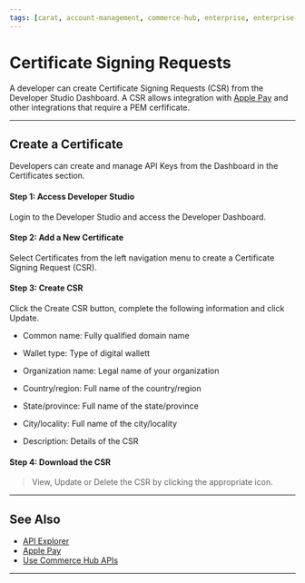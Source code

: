 ```yaml
---
tags: [carat, account-management, commerce-hub, enterprise, enterprise-portal, key-management, certificate, csr, apple-pay]
---
```


# Certificate Signing Requests

A developer can create Certificate Signing Requests (CSR) from the Developer Studio Dashboard. A CSR allows integration with [Apple Pay](?path=docs/Online-Mobile-Digital/Wallets-AltPayments/Apple-Pay/Apple-Pay.md) and other integrations that require a PEM cerfificate.

---

## Create a Certificate

Developers can create and manage API Keys from the Dashboard in the Certificates section.

#### Step 1: Access Developer Studio

Login to the Developer Studio and access the Developer Dashboard. 

#### Step 2: Add a New Certificate

Select Certificates from the left navigation menu to create a Certificate Signing Request (CSR).

#### Step 3: Create CSR

Click the Create CSR button, complete the following information and click Update.

- Common name: Fully qualified domain name

- Wallet type: Type of digital wallett

- Organization name: Legal name of your organization

- Country/region: Full name of the country/region

- State/province: Full name of the state/province

- City/locality: Full name of the city/locality

- Description: Details of the CSR

#### Step 4: Download the CSR

<!-- theme: info -->
> View, Update or Delete the CSR by clicking the appropriate icon. 



---

## See Also

- [API Explorer](../api/?type=post&path=/payments/v1/charges)
- [Apple Pay](?path=docs/Online-Mobile-Digital/Wallets-AltPayments/Apple-Pay/Apple-Pay.md)
- [Use Commerce Hub APIs](?path=docs/Resources/API-Documents/Use-Our-APIs.md)


---
